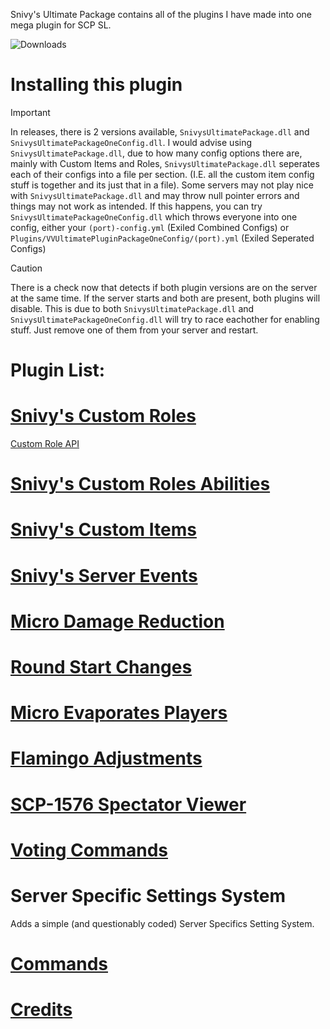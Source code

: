 Snivy's Ultimate Package contains all of the plugins I have made into one mega plugin for SCP SL.

![Downloads](https://img.shields.io/github/downloads/SnivyFilms/SnivysUltimatePackage/total.svg)

# Installing this plugin
> [!IMPORTANT]
> In releases, there is 2 versions available, `SnivysUltimatePackage.dll` and `SnivysUltimatePackageOneConfig.dll`. I would advise using `SnivysUltimatePackage.dll`, due to how many config options there are, mainly with Custom Items and Roles, `SnivysUltimatePackage.dll` seperates each of their configs into a file per section. (I.E. all the custom item config stuff is together and its just that in a file). Some servers may not play nice with `SnivysUltimatePackage.dll` and may throw null pointer errors and things may not work as intended. If this happens, you can try `SnivysUltimatePackageOneConfig.dll` which throws everyone into one config, either your `(port)-config.yml` (Exiled Combined Configs) or `Plugins/VVUltimatePluginPackageOneConfig/(port).yml` (Exiled Seperated Configs)

> [!CAUTION]
> There is a check now that detects if both plugin versions are on the server at the same time. If the server starts and both are present, both plugins will disable. This is due to both `SnivysUltimatePackage.dll` and `SnivysUltimatePackageOneConfig.dll` will try to race eachother for enabling stuff. Just remove one of them from your server and restart.

# Plugin List:

# [Snivy's Custom Roles](https://github.com/SnivyFilms/SnivysUltimatePackage/wiki/Custom-Roles)

[Custom Role API](https://github.com/SnivyFilms/SnivysUltimatePackage/wiki/Custom-Roles-API)

# [Snivy's Custom Roles Abilities](https://github.com/SnivyFilms/SnivysUltimatePackage/wiki/Custom-Abilities)

# [Snivy's Custom Items](https://github.com/SnivyFilms/SnivysUltimatePackage/wiki/Custom-Items)

# [Snivy's Server Events](https://github.com/SnivyFilms/SnivysUltimatePackage/wiki/Server-Events)

# [Micro Damage Reduction](https://github.com/SnivyFilms/SnivysUltimatePackage/wiki/Micro-Damage-Reduction)

# [Round Start Changes](https://github.com/SnivyFilms/SnivysUltimatePackage/wiki/Round-Start-Changes)

# [Micro Evaporates Players](https://github.com/SnivyFilms/SnivysUltimatePackage/wiki/Micro-Evaporates-Players)

# [Flamingo Adjustments](https://github.com/SnivyFilms/SnivysUltimatePackage/wiki/Flamingo-Adjustments)

# [SCP-1576 Spectator Viewer](https://github.com/SnivyFilms/SnivysUltimatePackage/wiki/SCP%E2%80%901576-Spectator-Viewer)

# [Voting Commands](https://github.com/SnivyFilms/SnivysUltimatePackage/wiki/Voting-Commands)

# Server Specific Settings System
Adds a simple (and questionably coded) Server Specifics Setting System.

# [Commands](https://github.com/SnivyFilms/SnivysUltimatePackage/wiki/Commands-List)

# [Credits](https://github.com/SnivyFilms/SnivysUltimatePackage/wiki/Credits)
